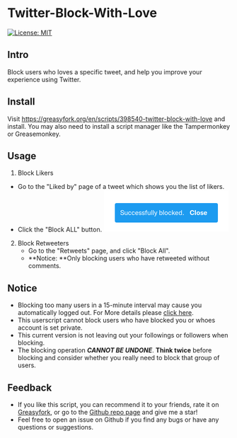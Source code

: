 # Twitter-Block-With-Love
[![License: MIT](https://img.shields.io/badge/License-MIT-yellow.svg)](https://opensource.org/licenses/MIT)

## Intro
Block users who loves a specific tweet, and help you improve your experience using Twitter.

## Install
Visit https://greasyfork.org/en/scripts/398540-twitter-block-with-love and install. You may also need to install a script manager like the Tampermonkey or Greasemonkey.

## Usage

1. Block Likers
  - Go to the "Liked by" page of a tweet which shows you the list of likers.
  - Click the "Block ALL" button.
 ![](https://raw.githubusercontent.com/E011011101001/Twitter-Block-With-Love/master/imgs/after.png)

2. Block Retweeters
   - Go to the "Retweets" page, and click "Block All".
   - **Notice: **Only blocking users who have retweeted without comments.

## Notice

- Blocking too many users in a 15-minute interval may cause you automatically logged out. For More details please [click here](https://developer.twitter.com/en/docs/basics/rate-limiting).
- This userscript cannot block users who have blocked you or whoes account is set private.
- This current version is not leaving out your followings or followers when blocking.
- The blocking operation ***CANNOT BE UNDONE***. **Think twice** before blocking and consider whether you really need to block that group of users.

## Feedback

- If you like this script, you can recommend it to your friends, rate it on [Greasyfork](https://greasyfork.org/en/scripts/398540-twitter-block-with-love/feedback), or go to the [Github repo page](https://github.com/E011011101001/Twitter-Block-With-Love) and give me a star!
- Feel free to open an issue on Github if you find any bugs or have any questions or suggestions.

